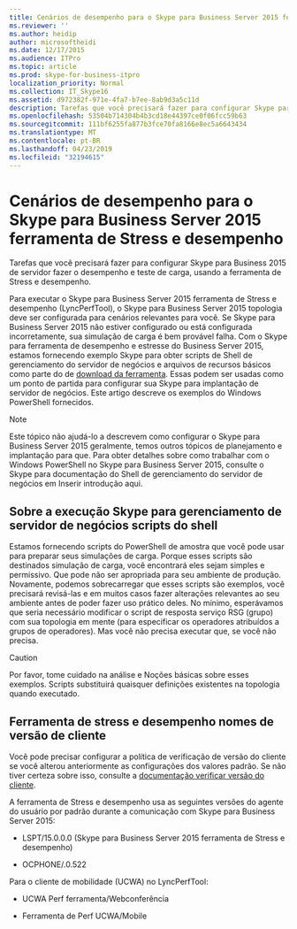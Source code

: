```yaml
---
title: Cenários de desempenho para o Skype para Business Server 2015 ferramenta de Stress e desempenho
ms.reviewer: ''
ms.author: heidip
author: microsoftheidi
ms.date: 12/17/2015
ms.audience: ITPro
ms.topic: article
ms.prod: skype-for-business-itpro
localization_priority: Normal
ms.collection: IT_Skype16
ms.assetid: d972382f-971e-4fa7-b7ee-8ab9d3a5c11d
description: Tarefas que você precisará fazer para configurar Skype para Business 2015 de servidor fazer o desempenho e teste de carga, usando a ferramenta de Stress e desempenho.
ms.openlocfilehash: 53504b714304b4b3cd18e44397ce0f06fcc59b63
ms.sourcegitcommit: 111bf6255fa877b3fce70fa8166e8ec5a6643434
ms.translationtype: MT
ms.contentlocale: pt-BR
ms.lasthandoff: 04/23/2019
ms.locfileid: "32194615"
---
```

# <a name="performance-scenarios-for-the-skype-for-business-server-2015-stress-and-performance-tool"></a>Cenários de desempenho para o Skype para Business Server 2015 ferramenta de Stress e desempenho
 
Tarefas que você precisará fazer para configurar Skype para Business 2015 de servidor fazer o desempenho e teste de carga, usando a ferramenta de Stress e desempenho.
  
Para executar o Skype para Business Server 2015 ferramenta de Stress e desempenho (LyncPerfTool), o Skype para Business Server 2015 topologia deve ser configurada para cenários relevantes para você. Se Skype para Business Server 2015 não estiver configurado ou está configurada incorretamente, sua simulação de carga é bem provável falha. Com o Skype para ferramenta de desempenho e estresse do Business Server 2015, estamos fornecendo exemplo Skype para obter scripts de Shell de gerenciamento do servidor de negócios e arquivos de recursos básicos como parte do de [download da ferramenta](https://www.microsoft.com/download/details.aspx?id=50367). Essas podem ser usadas como um ponto de partida para configurar sua Skype para implantação de servidor de negócios. Este artigo descreve os exemplos do Windows PowerShell fornecidos.
  
> [!NOTE]
> Este tópico não ajudá-lo a descrevem como configurar o Skype para Business Server 2015 geralmente, temos outros tópicos de planejamento e implantação para que. Para obter detalhes sobre como trabalhar com o Windows PowerShell no Skype para Business Server 2015, consulte o Skype para documentação do Shell de gerenciamento do servidor de negócios em Inserir introdução aqui. 
  
## <a name="about-running-skype-for-business-server-management-shell-scripts"></a>Sobre a execução Skype para gerenciamento de servidor de negócios scripts do shell

Estamos fornecendo scripts do PowerShell de amostra que você pode usar para preparar seus simulações de carga. Porque esses scripts são destinados simulação de carga, você encontrará eles sejam simples e permissivo. Que pode não ser apropriada para seu ambiente de produção. Novamente, podemos sobrecarregar que esses scripts são exemplos, você precisará revisá-las e em muitos casos fazer alterações relevantes ao seu ambiente antes de poder fazer uso prático deles. No mínimo, esperávamos que seria necessário modificar o script de resposta serviço RSG (grupo) com sua topologia em mente (para especificar os operadores atribuídos a grupos de operadores). Mas você não precisa executar que, se você não precisa.
  
> [!CAUTION]
> Por favor, tome cuidado na análise e Noções básicas sobre esses exemplos. Scripts substituirá quaisquer definições existentes na topologia quando executado. 
  
## <a name="stress-and-performance-tool-client-version-names"></a>Ferramenta de stress e desempenho nomes de versão de cliente

Você pode precisar configurar a política de verificação de versão do cliente se você alterou anteriormente as configurações dos valores padrão. Se não tiver certeza sobre isso, consulte a [documentação verificar versão do cliente](https://msdn.microsoft.com/en-us/vsto/jj923060).
  
A ferramenta de Stress e desempenho usa as seguintes versões do agente do usuário por padrão durante a comunicação com Skype para Business Server 2015:
  
- LSPT/15.0.0.0 (Skype para Business Server 2015 ferramenta de Stress e desempenho)
    
- OCPHONE/.0.522
    
Para o cliente de mobilidade (UCWA) no LyncPerfTool:
  
- UCWA Perf ferramenta/Webconferência
    
- Ferramenta de Perf UCWA/Mobile
    


